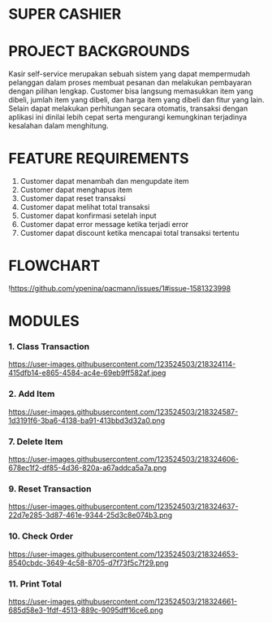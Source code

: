 # SUPER CASHIER

# PROJECT BACKGROUNDS
Kasir self-service merupakan sebuah sistem yang dapat mempermudah pelanggan dalam proses membuat pesanan dan melakukan pembayaran dengan pilihan lengkap. Customer bisa langsung memasukkan item yang dibeli, jumlah item yang dibeli, dan harga item yang dibeli dan fitur yang lain. Selain dapat melakukan perhitungan secara otomatis, transaksi dengan aplikasi ini dinilai lebih cepat serta mengurangi kemungkinan terjadinya kesalahan dalam menghitung. 

# FEATURE REQUIREMENTS
1. Customer dapat menambah dan mengupdate item
2. Customer dapat menghapus item 
3. Customer dapat reset transaksi
4. Customer dapat melihat total transaksi 
5. Customer dapat konfirmasi setelah input
6. Customer dapat error message ketika terjadi error
7. Customer dapat discount ketika mencapai total transaksi tertentu

# FLOWCHART
!https://github.com/ypenina/pacmann/issues/1#issue-1581323998

# MODULES 

### 1. Class Transaction
https://user-images.githubusercontent.com/123524503/218324114-415dfb14-e865-4584-ac4e-69eb9ff582af.jpeg

### 2. Add Item
https://user-images.githubusercontent.com/123524503/218324587-1d3191f6-3ba6-4138-ba91-413bbd3d32a0.png

### 7. Delete Item
https://user-images.githubusercontent.com/123524503/218324606-678ec1f2-df85-4d36-820a-a67addca5a7a.png

### 9. Reset Transaction
https://user-images.githubusercontent.com/123524503/218324637-22d7e285-3d87-461e-9344-25d3c8e074b3.png

### 10. Check Order
https://user-images.githubusercontent.com/123524503/218324653-8540cbdc-3649-4c58-8705-d7f73f5c7f29.png

### 11. Print Total
https://user-images.githubusercontent.com/123524503/218324661-685d58e3-1fdf-4513-889c-9095dff16ce6.png
